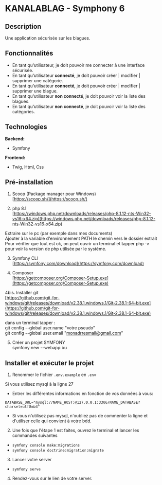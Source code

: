 # KANALABLAG - Symphony 6

## Description

Une application sécurisée sur les blagues.

## Fonctionnalités

- En tant qu'utilisateur, je doit pouvoir me connecter à une interface sécurisée.
- En tant qu'utilisateur **connecté**, je doit pouvoir créer | modifier | supprimer une catégorie.
- En tant qu'utilisateur **connecté**, je doit pouvoir créer | modifier | supprimer une blague.
- En tant qu'utilisateur **non connecté**, je doit pouvoir voir la liste des blagues.
- En tant qu'utilisateur **non connecté**, je doit pouvoir voir la liste des catégories.

## Technologies

**Backend:**

- Symfony

**Frontend:**

- Twig, Html, Css

## Pré-installation

1. Scoop (Package manager pour Windows)  
   [https://scoop.sh/](https://scoop.sh/)

2. php 8.1  
   [https://windows.php.net/downloads/releases/php-8.1.12-nts-Win32-vs16-x64.zip](https://windows.php.net/downloads/releases/php-8.1.12-nts-Win32-vs16-x64.zip)

Extraire sur le pc (par exemple dans mes documents)  
Ajouter à la variable d'environnement PATH le chemin vers le dossier extrait  
Pour vérifier que tout est ok, on peut ouvrir un terminal et tapper php -v pour voir la version de php utilisée par le système.

3. Symfony CLI  
   [https://symfony.com/download](https://symfony.com/download)

4. Composer  
   [https://getcomposer.org/Composer-Setup.exe](https://getcomposer.org/Composer-Setup.exe)

4bis. Installer git  
[https://github.com/git-for-windows/git/releases/download/v2.38.1.windows.1/Git-2.38.1-64-bit.exe](https://github.com/git-for-windows/git/releases/download/v2.38.1.windows.1/Git-2.38.1-64-bit.exe)

dans un terminal tapper :  
git config --global user.name "votre pseudo"  
git config --global user.email "[monadrresmail@gmail.com](https://mail.google.com/mail/?view=cm&fs=1&to=monadrresmail%40gmail.com&authuser=1)"

5. Créer un projet SYMFONY  
   symfony new --webapp bu

## Installer et exécuter le projet

1. Renommer le fichier `.env.example` en `.env`

Si vous utilisez mysql à la ligne 27

- Entrer les différentes informations en fonction de vos données à vous:

`DATABASE_URL="mysql://NAME_HOST:@127.0.0.1:3306/NAME_DATABASE?charset=utf8mb4"`

- Si vous n'utilisez pas mysql, n'oubliez pas de commenter la ligne et d'utiliser celle qui convient à votre bdd.

2. Une fois que l'étape 1 est faites, ouvrez le terminal et lancer les commandes suivantes

- `symfony console make:migrations`
- `symfony console doctrine:migration:migrate`

3. Lancer votre server

- `symfony serve`

4. Rendez-vous sur le lien de votre server.
